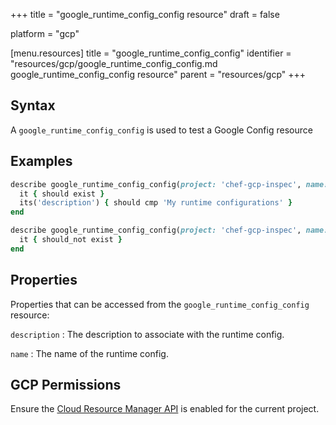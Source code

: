 +++
title = "google_runtime_config_config resource"
draft = false

platform = "gcp"

[menu.resources]
    title = "google_runtime_config_config"
    identifier = "resources/gcp/google_runtime_config_config.md google_runtime_config_config resource"
    parent = "resources/gcp"
+++

## Syntax

A `google_runtime_config_config` is used to test a Google Config resource

## Examples

```ruby
describe google_runtime_config_config(project: 'chef-gcp-inspec', name: 'inspec-gcp-runtime-config') do
  it { should exist }
  its('description') { should cmp 'My runtime configurations' }
end

describe google_runtime_config_config(project: 'chef-gcp-inspec', name: 'nonexistent') do
  it { should_not exist }
end
```

## Properties

Properties that can be accessed from the `google_runtime_config_config` resource:

`description`
: The description to associate with the runtime config.

`name`
: The name of the runtime config.

## GCP Permissions

Ensure the [Cloud Resource Manager API](https://console.cloud.google.com/apis/library/cloudresourcemanager.googleapis.com/) is enabled for the current project.
